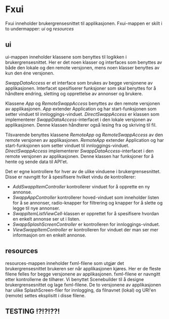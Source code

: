 # Fxui

Fxui inneholder brukergrensesnittet til applikasjonen. Fxui-mappen er skilt i to undermapper: *ui* og *resources*

## ui

ui-mappen inneholder klassene som benyttes til logikken i brukergrensesnittet. Her er det noen klasser og interfaces som benyttes av både den lokale og den remote versjonen, mens noen klasser benyttes av kun den éne versjonen.


*SwappDataAccess* er et interface som brukes av begge versjonene av applikasjonen. Interfacet spesifiserer funksjoner som skal benyttes for å håndtere endring, sletting og opprettelse av annonser og brukere. 

Klassene *App* og *RemoteSwappAccess* benyttes av den remote versjonen av applikasjonen. *App* extender Application og har start-funksjonen som setter vinduet til innloggings-vinduet. *DirectSwappAccess* er klassen som implementerer *SwappDataAccess*-interfacet i den lokale versjonen av applikasjonen. Denne klassen håndterer også lesing fra og skriving til fil.

Tilsvarende benyttes klassene *RemoteApp* og *RemoteSwappAccess* av den remote versjonen av applikasjonen. *RemoteApp* extender Application og har start-funksjonen som setter vinduet til innloggings-vinduet. *DirectSwappAccess* implementerer *SwappDataAccess*-interfacet i den remote versjonen av applikasjonen. Denne klassen har funksjoner for å hente og sende data til API'et. 

Det er egne kontrollere for hver av de ulike vinduene i brukergrensesnittet. Disse er navngitt for å spesifisere hvilket vindu de kontrollerer: 

* *AddSwappItemController* kontrollerer vinduet for å opprette en ny annonse. 
* *SwappAppController* kontrollerer hoved-vinduet som inneholder listen for å se annonser, radio-knapper for filtrering og knapper for å slette og legge til nye annonser. 
* *SwappItemListViewCell*-klassen er opprettet for å spesifisere hvordan en enkelt annonse ser ut i listen. 
* *SwappSplashScreenController* er kontrolleren for innloggings-vinduet. 
* *ViewSwappItemController* er kontrolleren for vinduet der man ser mer informasjon om en enkelt annonse.

## resources

resources-mappen inneholder fxml-filene som utgjør det brukergrensesnittet brukeren ser når applikasjonen kjøres. Her er de fleste filene felles for begge versjonene av applikasjonen. fxml-filene er navngitt etter kontrollerne de tilhører. Vi benyttet Scenebuilder til å designe brukergrensesnittet og lage fxml-filene. De to versjonene av applikasjonen har ulike SplashScreen-filer for innlogging, da filnavnet (lokal) og URI'en (remote) settes eksplisitt i disse filene.

## TESTING !?!?!??!

